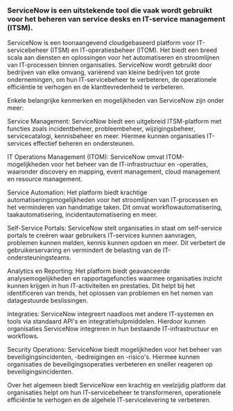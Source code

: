 <h3> ServiceNow is een uitstekende tool die vaak wordt gebruikt voor het beheren van service desks en IT-service management (ITSM). </h3> 

ServiceNow is een toonaangevend cloudgebaseerd platform voor IT-servicebeheer (ITSM) en IT-operatiesbeheer (ITOM). Het biedt een breed scala aan diensten en oplossingen voor het automatiseren en stroomlijnen van IT-processen binnen organisaties. ServiceNow wordt gebruikt door bedrijven van elke omvang, variërend van kleine bedrijven tot grote ondernemingen, om hun IT-servicebeheer te verbeteren, de operationele efficiëntie te verhogen en de klanttevredenheid te verbeteren.

Enkele belangrijke kenmerken en mogelijkheden van ServiceNow zijn onder meer:

Service Management: ServiceNow biedt een uitgebreid ITSM-platform met functies zoals incidentbeheer, probleembeheer, wijzigingsbeheer, servicecatalogi, kennisbeheer en meer. Hiermee kunnen organisaties IT-services effectief beheren en ondersteunen.

IT Operations Management (ITOM): ServiceNow omvat ITOM-mogelijkheden voor het beheer van de IT-infrastructuur en -operaties, waaronder discovery en mapping, event management, cloud management en resource management.

Service Automation: Het platform biedt krachtige automatiseringsmogelijkheden voor het stroomlijnen van IT-processen en het verminderen van handmatige taken. Dit omvat workflowautomatisering, taakautomatisering, incidentautomatisering en meer.

Self-Service Portals: ServiceNow stelt organisaties in staat om self-service portals te creëren waar gebruikers IT-services kunnen aanvragen, problemen kunnen melden, kennis kunnen opdoen en meer. Dit verbetert de gebruikerservaring en vermindert de belasting van de IT-ondersteuningsteams.

Analytics en Reporting: Het platform biedt geavanceerde analysemogelijkheden en rapportagefuncties waarmee organisaties inzicht kunnen krijgen in hun IT-activiteiten en prestaties. Dit helpt bij het identificeren van trends, het oplossen van problemen en het nemen van datagestuurde beslissingen.

Integraties: ServiceNow integreert naadloos met andere IT-systemen en tools via standaard API's en integratiehulpmiddelen. Hierdoor kunnen organisaties ServiceNow integreren in hun bestaande IT-infrastructuur en workflows.

Security Operations: ServiceNow biedt mogelijkheden voor het beheer van beveiligingsincidenten, -bedreigingen en -risico's. Hiermee kunnen organisaties de beveiligingsoperaties verbeteren en sneller reageren op beveiligingsincidenten.

Over het algemeen biedt ServiceNow een krachtig en veelzijdig platform dat organisaties helpt om hun IT-servicebeheer te transformeren, operationele efficiëntie te verhogen en de algehele IT-servicelevering te verbeteren.
